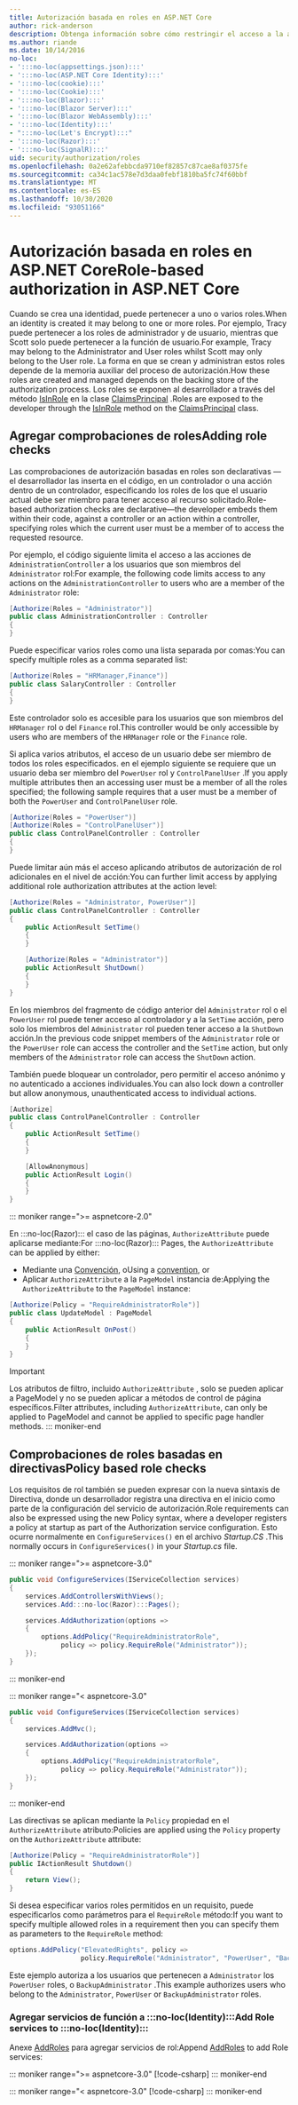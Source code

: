 ```yaml
---
title: Autorización basada en roles en ASP.NET Core
author: rick-anderson
description: Obtenga información sobre cómo restringir el acceso a la acción y el controlador ASP.NET Core pasando roles al atributo Authorize.
ms.author: riande
ms.date: 10/14/2016
no-loc:
- ':::no-loc(appsettings.json):::'
- ':::no-loc(ASP.NET Core Identity):::'
- ':::no-loc(cookie):::'
- ':::no-loc(Cookie):::'
- ':::no-loc(Blazor):::'
- ':::no-loc(Blazor Server):::'
- ':::no-loc(Blazor WebAssembly):::'
- ':::no-loc(Identity):::'
- ":::no-loc(Let's Encrypt):::"
- ':::no-loc(Razor):::'
- ':::no-loc(SignalR):::'
uid: security/authorization/roles
ms.openlocfilehash: 0a2e62afebbcda9710ef82857c87cae8af0375fe
ms.sourcegitcommit: ca34c1ac578e7d3daa0febf1810ba5fc74f60bbf
ms.translationtype: MT
ms.contentlocale: es-ES
ms.lasthandoff: 10/30/2020
ms.locfileid: "93051166"
---
```

# <a name="role-based-authorization-in-aspnet-core"></a><span data-ttu-id="5f33d-103">Autorización basada en roles en ASP.NET Core</span><span class="sxs-lookup"><span data-stu-id="5f33d-103">Role-based authorization in ASP.NET Core</span></span>

<a name="security-authorization-role-based"></a>

<span data-ttu-id="5f33d-104">Cuando se crea una identidad, puede pertenecer a uno o varios roles.</span><span class="sxs-lookup"><span data-stu-id="5f33d-104">When an identity is created it may belong to one or more roles.</span></span> <span data-ttu-id="5f33d-105">Por ejemplo, Tracy puede pertenecer a los roles de administrador y de usuario, mientras que Scott solo puede pertenecer a la función de usuario.</span><span class="sxs-lookup"><span data-stu-id="5f33d-105">For example, Tracy may belong to the Administrator and User roles whilst Scott may only belong to the User role.</span></span> <span data-ttu-id="5f33d-106">La forma en que se crean y administran estos roles depende de la memoria auxiliar del proceso de autorización.</span><span class="sxs-lookup"><span data-stu-id="5f33d-106">How these roles are created and managed depends on the backing store of the authorization process.</span></span> <span data-ttu-id="5f33d-107">Los roles se exponen al desarrollador a través del método [IsInRole](/dotnet/api/system.security.principal.genericprincipal.isinrole) en la clase [ClaimsPrincipal](/dotnet/api/system.security.claims.claimsprincipal) .</span><span class="sxs-lookup"><span data-stu-id="5f33d-107">Roles are exposed to the developer through the [IsInRole](/dotnet/api/system.security.principal.genericprincipal.isinrole) method on the [ClaimsPrincipal](/dotnet/api/system.security.claims.claimsprincipal) class.</span></span>

## <a name="adding-role-checks"></a><span data-ttu-id="5f33d-108">Agregar comprobaciones de roles</span><span class="sxs-lookup"><span data-stu-id="5f33d-108">Adding role checks</span></span>

<span data-ttu-id="5f33d-109">Las comprobaciones de autorización basadas en roles son declarativas &mdash; el desarrollador las inserta en el código, en un controlador o una acción dentro de un controlador, especificando los roles de los que el usuario actual debe ser miembro para tener acceso al recurso solicitado.</span><span class="sxs-lookup"><span data-stu-id="5f33d-109">Role-based authorization checks are declarative&mdash;the developer embeds them within their code, against a controller or an action within a controller, specifying roles which the current user must be a member of to access the requested resource.</span></span>

<span data-ttu-id="5f33d-110">Por ejemplo, el código siguiente limita el acceso a las acciones de `AdministrationController` a los usuarios que son miembros del `Administrator` rol:</span><span class="sxs-lookup"><span data-stu-id="5f33d-110">For example, the following code limits access to any actions on the `AdministrationController` to users who are a member of the `Administrator` role:</span></span>

```csharp
[Authorize(Roles = "Administrator")]
public class AdministrationController : Controller
{
}
```

<span data-ttu-id="5f33d-111">Puede especificar varios roles como una lista separada por comas:</span><span class="sxs-lookup"><span data-stu-id="5f33d-111">You can specify multiple roles as a comma separated list:</span></span>

```csharp
[Authorize(Roles = "HRManager,Finance")]
public class SalaryController : Controller
{
}
```

<span data-ttu-id="5f33d-112">Este controlador solo es accesible para los usuarios que son miembros del `HRManager` rol o del `Finance` rol.</span><span class="sxs-lookup"><span data-stu-id="5f33d-112">This controller would be only accessible by users who are members of the `HRManager` role or the `Finance` role.</span></span>

<span data-ttu-id="5f33d-113">Si aplica varios atributos, el acceso de un usuario debe ser miembro de todos los roles especificados. en el ejemplo siguiente se requiere que un usuario deba ser miembro del `PowerUser` rol y `ControlPanelUser` .</span><span class="sxs-lookup"><span data-stu-id="5f33d-113">If you apply multiple attributes then an accessing user must be a member of all the roles specified; the following sample requires that a user must be a member of both the `PowerUser` and `ControlPanelUser` role.</span></span>

```csharp
[Authorize(Roles = "PowerUser")]
[Authorize(Roles = "ControlPanelUser")]
public class ControlPanelController : Controller
{
}
```

<span data-ttu-id="5f33d-114">Puede limitar aún más el acceso aplicando atributos de autorización de rol adicionales en el nivel de acción:</span><span class="sxs-lookup"><span data-stu-id="5f33d-114">You can further limit access by applying additional role authorization attributes at the action level:</span></span>

```csharp
[Authorize(Roles = "Administrator, PowerUser")]
public class ControlPanelController : Controller
{
    public ActionResult SetTime()
    {
    }

    [Authorize(Roles = "Administrator")]
    public ActionResult ShutDown()
    {
    }
}
```

<span data-ttu-id="5f33d-115">En los miembros del fragmento de código anterior del `Administrator` rol o el `PowerUser` rol puede tener acceso al controlador y a la `SetTime` acción, pero solo los miembros del `Administrator` rol pueden tener acceso a la `ShutDown` acción.</span><span class="sxs-lookup"><span data-stu-id="5f33d-115">In the previous code snippet members of the `Administrator` role or the `PowerUser` role can access the controller and the `SetTime` action, but only members of the `Administrator` role can access the `ShutDown` action.</span></span>

<span data-ttu-id="5f33d-116">También puede bloquear un controlador, pero permitir el acceso anónimo y no autenticado a acciones individuales.</span><span class="sxs-lookup"><span data-stu-id="5f33d-116">You can also lock down a controller but allow anonymous, unauthenticated access to individual actions.</span></span>

```csharp
[Authorize]
public class ControlPanelController : Controller
{
    public ActionResult SetTime()
    {
    }

    [AllowAnonymous]
    public ActionResult Login()
    {
    }
}
```

::: moniker range=">= aspnetcore-2.0"

<span data-ttu-id="5f33d-117">En :::no-loc(Razor)::: el caso de las páginas, `AuthorizeAttribute` puede aplicarse mediante:</span><span class="sxs-lookup"><span data-stu-id="5f33d-117">For :::no-loc(Razor)::: Pages, the `AuthorizeAttribute` can be applied by either:</span></span>

* <span data-ttu-id="5f33d-118">Mediante una [Convención](xref:razor-pages/razor-pages-conventions#page-model-action-conventions), o</span><span class="sxs-lookup"><span data-stu-id="5f33d-118">Using a [convention](xref:razor-pages/razor-pages-conventions#page-model-action-conventions), or</span></span>
* <span data-ttu-id="5f33d-119">Aplicar `AuthorizeAttribute` a la `PageModel` instancia de:</span><span class="sxs-lookup"><span data-stu-id="5f33d-119">Applying the `AuthorizeAttribute` to the `PageModel` instance:</span></span>

```csharp
[Authorize(Policy = "RequireAdministratorRole")]
public class UpdateModel : PageModel
{
    public ActionResult OnPost()
    {
    }
}
```

> [!IMPORTANT]
> <span data-ttu-id="5f33d-120">Los atributos de filtro, incluido `AuthorizeAttribute` , solo se pueden aplicar a PageModel y no se pueden aplicar a métodos de control de página específicos.</span><span class="sxs-lookup"><span data-stu-id="5f33d-120">Filter attributes, including `AuthorizeAttribute`, can only be applied to PageModel and cannot be applied to specific page handler methods.</span></span>
::: moniker-end

<a name="security-authorization-role-policy"></a>

## <a name="policy-based-role-checks"></a><span data-ttu-id="5f33d-121">Comprobaciones de roles basadas en directivas</span><span class="sxs-lookup"><span data-stu-id="5f33d-121">Policy based role checks</span></span>

<span data-ttu-id="5f33d-122">Los requisitos de rol también se pueden expresar con la nueva sintaxis de Directiva, donde un desarrollador registra una directiva en el inicio como parte de la configuración del servicio de autorización.</span><span class="sxs-lookup"><span data-stu-id="5f33d-122">Role requirements can also be expressed using the new Policy syntax, where a developer registers a policy at startup as part of the Authorization service configuration.</span></span> <span data-ttu-id="5f33d-123">Esto ocurre normalmente en `ConfigureServices()` en el archivo *Startup.CS* .</span><span class="sxs-lookup"><span data-stu-id="5f33d-123">This normally occurs in `ConfigureServices()` in your *Startup.cs* file.</span></span>

::: moniker range=">= aspnetcore-3.0"
```csharp
public void ConfigureServices(IServiceCollection services)
{
    services.AddControllersWithViews();
    services.Add:::no-loc(Razor):::Pages();

    services.AddAuthorization(options =>
    {
        options.AddPolicy("RequireAdministratorRole",
             policy => policy.RequireRole("Administrator"));
    });
}
```
::: moniker-end

::: moniker range="< aspnetcore-3.0"
```csharp
public void ConfigureServices(IServiceCollection services)
{
    services.AddMvc();

    services.AddAuthorization(options =>
    {
        options.AddPolicy("RequireAdministratorRole",
             policy => policy.RequireRole("Administrator"));
    });
}
```
::: moniker-end

<span data-ttu-id="5f33d-124">Las directivas se aplican mediante la `Policy` propiedad en el `AuthorizeAttribute` atributo:</span><span class="sxs-lookup"><span data-stu-id="5f33d-124">Policies are applied using the `Policy` property on the `AuthorizeAttribute` attribute:</span></span>

```csharp
[Authorize(Policy = "RequireAdministratorRole")]
public IActionResult Shutdown()
{
    return View();
}
```

<span data-ttu-id="5f33d-125">Si desea especificar varios roles permitidos en un requisito, puede especificarlos como parámetros para el `RequireRole` método:</span><span class="sxs-lookup"><span data-stu-id="5f33d-125">If you want to specify multiple allowed roles in a requirement then you can specify them as parameters to the `RequireRole` method:</span></span>

```csharp
options.AddPolicy("ElevatedRights", policy =>
                  policy.RequireRole("Administrator", "PowerUser", "BackupAdministrator"));
```

<span data-ttu-id="5f33d-126">Este ejemplo autoriza a los usuarios que pertenecen a `Administrator` los `PowerUser` roles, o `BackupAdministrator` .</span><span class="sxs-lookup"><span data-stu-id="5f33d-126">This example authorizes users who belong to the `Administrator`, `PowerUser` or `BackupAdministrator` roles.</span></span>

### <a name="add-role-services-to-no-locidentity"></a><span data-ttu-id="5f33d-127">Agregar servicios de función a :::no-loc(Identity):::</span><span class="sxs-lookup"><span data-stu-id="5f33d-127">Add Role services to :::no-loc(Identity):::</span></span>

<span data-ttu-id="5f33d-128">Anexe [AddRoles](/dotnet/api/microsoft.aspnetcore.identity.identitybuilder.addroles#Microsoft_AspNetCore_:::no-loc(Identity):::_:::no-loc(Identity):::Builder_AddRoles__1) para agregar servicios de rol:</span><span class="sxs-lookup"><span data-stu-id="5f33d-128">Append [AddRoles](/dotnet/api/microsoft.aspnetcore.identity.identitybuilder.addroles#Microsoft_AspNetCore_:::no-loc(Identity):::_:::no-loc(Identity):::Builder_AddRoles__1) to add Role services:</span></span>

::: moniker range=">= aspnetcore-3.0"
[!code-csharp[](roles/samples/3_0/Startup.cs?name=snippet&highlight=7)]
::: moniker-end

::: moniker range="< aspnetcore-3.0"
[!code-csharp[](roles/samples/2_2/Startup.cs?name=snippet&highlight=7)]
::: moniker-end

